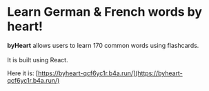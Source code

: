 # Learn German & French words by heart!

**byHeart** allows users to learn 170 common words using flashcards. <br><br>
It is built using React.

Here it is: [https://byheart-qcf6yc1r.b4a.run/](https://byheart-qcf6yc1r.b4a.run/)

